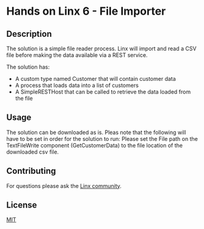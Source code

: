 # Hands on Linx 6 - File Importer

## Description

The solution is a simple file reader process. Linx will import and read a CSV file before making the data available via a REST service. 

The solution has:
- A custom type named Customer that will contain customer data
- A process that loads data into a list of customers
- A SimpleRESTHost that can be called to retrieve the data loaded from the file

## Usage

The solution can be downloaded as is. Pleas note that the following will have to be set in order for the solution to run:
Please set the File path on the TextFileWrite component (GetCustomerData) to the file location of the downloaded csv file. 

## Contributing

For questions please ask the [Linx community](https://linx/software/community). 

## License

[MIT](https://github.com/linx-software/template-repo/blob/main/LICENSE.txt)
